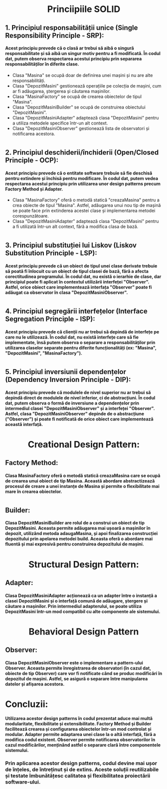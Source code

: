 <h1 align = center>Princiipiile SOLID</h1>

## 1. Principiul responsabilității unice (Single Responsibility Principle - SRP):
#### Acest principiu prevede că o clasă ar trebui să aibă o singură responsabilitate și să aibă un singur motiv pentru a fi modificată. În codul dat, putem observa respectarea acestui principiu prin separarea responsabilităților în diferite clase.

+ Clasa "Masina" se ocupă doar de definirea unei mașini și nu are alte responsabilități.
+ Clasa "DepozitMasini" gestionează operațiile pe colecția de mașini, cum ar fi adăugarea, ștergerea și căutarea mașinilor.
+ Clasa "MasinaFactory" se ocupă de crearea obiectelor de tipul "Masina".
+ Clasa "DepozitMasiniBuilder" se ocupă de construirea obiectului "DepozitMasini".
+ Clasa "DepozitMasiniAdapter" adaptează clasa "DepozitMasini" pentru a utiliza metodele specifice într-un alt context.
+ Clasa "DepozitMasiniObserver" gestionează lista de observatori și notificarea acestora.
#  
## 2. Principiul deschiderii/închiderii (Open/Closed Principle - OCP):
#### Acest principiu prevede că o entitate software trebuie să fie deschisă pentru extindere și închisă pentru modificare. În codul dat, putem vedea respectarea acestui principiu prin utilizarea unor design patterns precum Factory Method și Adapter.

+ Clasa "MasinaFactory" oferă o metodă statică "creazaMasina" pentru a crea obiecte de tipul "Masina". Astfel, adăugarea unui nou tip de mașină se poate face prin extinderea acestei clase și implementarea metodei corespunzătoare.
+ Clasa "DepozitMasiniAdapter" adaptează clasa "DepozitMasini" pentru a fi utilizată într-un alt context, fără a modifica clasa de bază.
#
## 3. Principiul substituției lui Liskov (Liskov Substitution Principle - LSP):
#### Acest principiu prevede că un obiect de tipul unei clase derivate trebuie să poată fi înlocuit cu un obiect de tipul clasei de bază, fără a afecta corectitudinea programului. În codul dat, nu există o ierarhie de clase, dar principiul poate fi aplicat în contextul utilizării interfeței "Observer". Astfel, orice obiect care implementează interfața "Observer" poate fi adăugat ca observator în clasa "DepozitMasiniObserver".
#
## 4. Principiul segregării interfețelor (Interface Segregation Principle - ISP):
#### Acest principiu prevede că clienții nu ar trebui să depindă de interfețe pe care nu le utilizează. În codul dat, nu există interfețe care să fie implementate, însă putem observa o separare a responsabilităților prin utilizarea claselor separate pentru diferite funcționalități (ex: "Masina", "DepozitMasini", "MasinaFactory").
#
## 5. Principiul inversiunii dependențelor (Dependency Inversion Principle - DIP):
#### Acest principiu prevede că modulele de nivel superior nu ar trebui să depindă direct de modulele de nivel inferior, ci de abstracțiuni. În codul dat, putem observa o formă de inversiune a dependențelor prin intermediul clasei "DepozitMasiniObserver" și a interfeței "Observer". Astfel, clasa "DepozitMasiniObserver" depinde de o abstracțiune ("Observer") și poate fi notificată de orice obiect care implementează această interfață.
#
<h1 align = center>Creational Design Pattern:</h1>

## Factory Method:

#### Clasa MasinaFactory oferă o metodă statică creazaMasina care se ocupă de crearea unui obiect de tip Masina. Această abordare abstractizează procesul de creare a unei instanțe de Masina și permite o flexibilitate mai mare în crearea obiectelor.
#
## Builder:

#### Clasa DepozitMasiniBuilder are rolul de a construi un obiect de tip DepozitMasini. Aceasta permite adăugarea mai ușoară a mașinilor în depozit, utilizând metoda adaugaMasina, și apoi finalizarea construcției depozitului prin apelarea metodei build. Aceasta oferă o abordare mai fluentă și mai expresivă pentru construirea depozitului de mașini.
#
<h1 align = center>Structural Design Pattern:</h1>

## Adapter:

#### Clasa DepozitMasiniAdapter acționează ca un adapter între o instanță a clasei DepozitMasini și o interfață comună de adăugare, ștergere și căutare a mașinilor. Prin intermediul adapterului, se poate utiliza DepozitMasini într-un mod compatibil cu alte componente ale sistemului.
#
<h1 align = center>Behavioral Design Pattern</h1>

## Observer:

#### Clasa DepozitMasiniObserver este o implementare a pattern-ului Observer. Aceasta permite înregistrarea de observatori (în cazul dat, obiecte de tip Observer) care vor fi notificate când se produc modificări în depozitul de mașini. Astfel, se asigură o separare între manipularea datelor și afișarea acestora.
#
# Concluzii:
#### Utilizarea acestor design patterns în codul prezentat aduce mai multă modularitate, flexibilitate și extensibilitate. Factory Method și Builder facilitează crearea și configurarea obiectelor într-un mod controlat și modular. Adapter permite adaptarea unei clase la o altă interfață, fără a modifica codul existent. Observer permite notificarea observatorilor în cazul modificărilor, menținând astfel o separare clară între componentele sistemului.
### Prin aplicarea acestor design patterns, codul devine mai ușor de înțeles, de întreținut și de extins. Aceste soluții reutilizabile și testate îmbunătățesc calitatea și flexibilitatea proiectării software-ului.